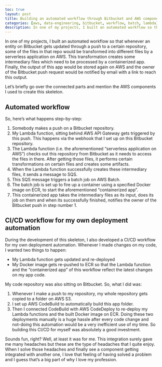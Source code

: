```yaml
---
toc: true
layout: post
title: Building an automated workflow through Bitbucket and AWS components
categories: [aws, data-engineering, bitbucket, workflow, batch, lambda]
description: In one of my projects, I built an automated workflow so that whenever an entity on Bitbucket gets updated through a push to a certain repository, some of the files in that repo would be transformed into different files by a serverless application on AWS. 
---
```


In one of my projects, I built an automated workflow so that whenever an entity on Bitbucket gets updated through a push to a certain repository, some of the files in that repo would be transformed into different files by a serverless application on AWS. This transformation creates some intermediary files which need to be processed by a containerized app. Finally, the output of this app would be stored again on AWS and the owner of the Bitbucket push request would be notified by email with a link to reach this output. 


Let’s briefly go over the connected parts and mention the AWS components I used to create this skeleton. 

## Automated workflow

So, here’s what happens step-by-step: 

1. Somebody makes a push on a Bitbucket repository.
2. My Lambda function, sitting behind AWS API Gateway gets triggered by this push. This happens via the webhook that I set up on this Bitbucket repository.
3. The Lambda function (i.e. the aforementioned “serverless application on AWS”) checks out this repository from Bitbucket as it needs to access the files in there. After getting those files, it performs certain transformations on certain files and creates some artifacts.
4. When the Lambda function successfully creates these intermediary files, it sends a message to SQS. 
5. This SQS message triggers a batch job on AWS Batch. 
6. The batch job is set up to fire up a container using a specified Docker image on ECR, to start the aforementioned “containerized app”. 
7. This containerized app takes the intermediary files as its input, does its job on them and when its successfully finished, notifies the owner of the Bitbucket push in step number 1.

## CI/CD workflow for my own deployment automation
During the development of this skeleton, I also developed a CI/CD workflow for my own deployment automation. Whenever I made changes on my code, I wanted two things to happen: 

* My Lambda function gets updated and re-deployed
* My Docker image gets re-pushed to ECR 
so that the Lambda function and the “containerized app” of this workflow reflect the latest changes on my app code. 

My code repository was also sitting on Bitbucket. So, what I did was:

1. Whenever I make a push to my repository, my whole repository gets copied to a folder on AWS S3.  
2. I set up AWS CodeBuild to automatically build this app folder.
3. Then I connected CodeBuild with AWS CodeDeploy to re-deploy my Lambda functions and the built Docker image on ECR. 
Doing these two deployments manually is a huge hassle after every code change and not-doing this automation would be a very inefficient use of my time. So building this CI/CD for myself was absolutely a good investment.



Sounds fun, right? Well, at least it was for me. This integration surely gave me many headaches but these are the type of headaches that I quite enjoy. When I solve those headaches and finally see a component getting integrated with another one, I love that feeling of having solved a problem and I guess that’s a big part of why I love my profession.